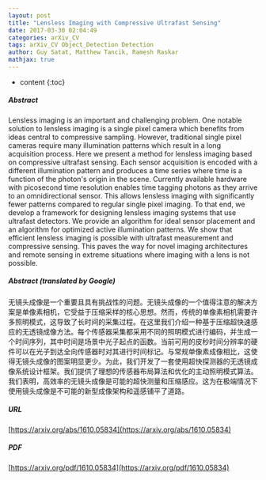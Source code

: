 ```yaml
---
layout: post
title: "Lensless Imaging with Compressive Ultrafast Sensing"
date: 2017-03-30 02:04:49
categories: arXiv_CV
tags: arXiv_CV Object_Detection Detection
author: Guy Satat, Matthew Tancik, Ramesh Raskar
mathjax: true
---
```


* content
{:toc}

##### Abstract
Lensless imaging is an important and challenging problem. One notable solution to lensless imaging is a single pixel camera which benefits from ideas central to compressive sampling. However, traditional single pixel cameras require many illumination patterns which result in a long acquisition process. Here we present a method for lensless imaging based on compressive ultrafast sensing. Each sensor acquisition is encoded with a different illumination pattern and produces a time series where time is a function of the photon's origin in the scene. Currently available hardware with picosecond time resolution enables time tagging photons as they arrive to an omnidirectional sensor. This allows lensless imaging with significantly fewer patterns compared to regular single pixel imaging. To that end, we develop a framework for designing lensless imaging systems that use ultrafast detectors. We provide an algorithm for ideal sensor placement and an algorithm for optimized active illumination patterns. We show that efficient lensless imaging is possible with ultrafast measurement and compressive sensing. This paves the way for novel imaging architectures and remote sensing in extreme situations where imaging with a lens is not possible.

##### Abstract (translated by Google)
无镜头成像是一个重要且具有挑战性的问题。无镜头成像的一个值得注意的解决方案是单像素相机，它受益于压缩采样的核心思想。然而，传统的单像素相机需要许多照明模式，这导致了长时间的采集过程。在这里我们介绍一种基于压缩超快速感应的无透镜成像方法。每个传感器采集都采用不同的照明模式进行编码，并生成一个时间序列，其中时间是场景中光子起点的函数。当前可用的皮秒时间分辨率的硬件可以在光子到达全向传感器时对其进行时间标记。与常规单像素成像相比，这使得无镜头成像的图案明显更少。为此，我们开发了一套使用超快探测器的无透镜成像系统设计框架。我们提供了理想的传感器布局算法和优化的主动照明模式算法。我们表明，高效率的无镜头成像是可能的超快测量和压缩感应。这为在极端情况下使用镜头成像是不可能的新型成像架构和遥感铺平了道路。

##### URL
[https://arxiv.org/abs/1610.05834](https://arxiv.org/abs/1610.05834)

##### PDF
[https://arxiv.org/pdf/1610.05834](https://arxiv.org/pdf/1610.05834)


